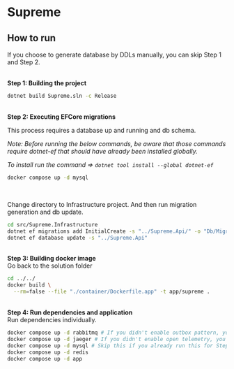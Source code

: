 # Supreme

## How to run

If you choose to generate database by DDLs manually, you can skip Step 1 and Step 2.
<br/>
<br/>

<b>Step 1: Building the project</b>

```bash
dotnet build Supreme.sln -c Release
```
<br/>
<b>Step 2: Executing EFCore migrations</b>

This process requires a database up and running and db schema.

<i>Note: Before running the below commands, be aware that those commands require dotnet-ef that should have already been installed globally. <br/>

To install run the command => ```dotnet tool install --global dotnet-ef``` </i>


```bash
docker compose up -d mysql
````

<br/>

Change directory to Infrastructure project. And then run migration generation and db update.

```bash
cd src/Supreme.Infrastructure
dotnet ef migrations add InitialCreate -s "../Supreme.Api/" -o "Db/Migrations/"
dotnet ef database update -s "../Supreme.Api"
```

<br/>
<b>Step 3: Building docker image</b>

<br/>
Go back to the solution folder

```bash
cd ../../
docker build \
  --rm=false --file "./container/Dockerfile.app" -t app/supreme .
```

<br/>
<b>Step 4: Run dependencies and application</b>

<br/>
Run dependencies individually.

```bash
docker compose up -d rabbitmq # If you didn't enable outbox pattern, you can skip this command.
docker compose up -d jaeger # If you didn't enable open telemetry, you can skip this command.
docker compose up -d mysql # Skip this if you already run this for Step #2.
docker compose up -d redis
docker compose up -d app
```